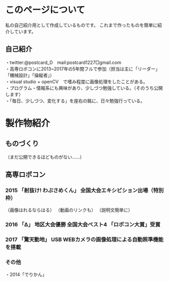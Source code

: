 # このページについて

私の自己紹介用として作成しているものです。
これまで作ったものを簡単に紹介しています。

## 自己紹介

・twitter:@postcard_D　mail:postcard1227□gmail.com <br>
・高専ロボコンに2013~2017年の5年間フルで参加（担当は主に「リーダー」「機械設計」「操縦者」） <br>
・visual studio + openCV　で嗜み程度に画像処理をしたことがある。 <br>
・プログラム・情報系にも興味があり、少しづつ勉強している。（そのうち公開します） <br>
・「毎日、少しづつ、変化する」を座右の銘に、日々勉強行っている。 <br>

# 製作物紹介
## ものづくり
（まだ公開できるほどものがない……）

## 高専ロボコン
### 2015 「射抜け! わぶさめくん」 全国大会エキシビション出場（特別枠）

（画像はれるならはる）
（動画のリンクも）
（説明文簡単に）

### 2016 「Δ」 地区大会優勝 全国大会ベスト4 「ロボコン大賞」受賞


### 2017 「驚天動地」 USB WEBカメラの画像処理による自動照準機能を搭載


### その他
・2014「でりかん」
